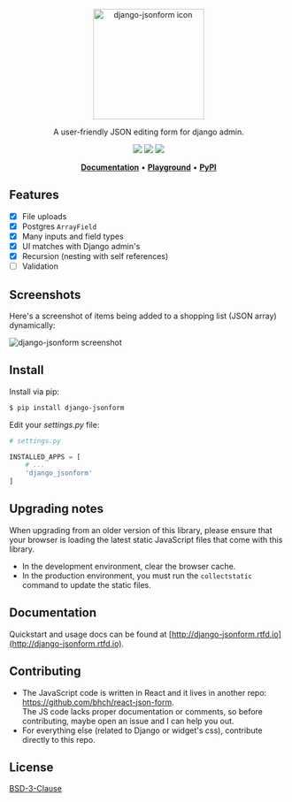 <p align="center">
  <img src="https://raw.githubusercontent.com/bhch/django-jsonform/master/docs/_static/logo.png" width="200" alt="django-jsonform icon">
</p>

<p align="center">
    A user-friendly JSON editing form for django admin.
</p>

<p align="center">
  <img src="https://img.shields.io/badge/Python-%3E%3D%203.4-blue">
  <img src="https://img.shields.io/badge/Django-%3E%3D%202.0-blue">
  <img src="https://img.shields.io/pypi/dm/django-jsonform">
</p>

<p align="center">
  <strong><a href="https://django-jsonform.rtfd.io">Documentation</a></strong> &bull;
  <strong><a href="https://bhch.github.io/react-json-form/">Playground</a></strong> &bull;
  <strong><a href="https://pypi.org/project/django-jsonform/">PyPI</a></strong>
</p>

## Features

 - [x] File uploads
 - [x] Postgres `ArrayField`
 - [x] Many inputs and field types
 - [x] UI matches with Django admin's
 - [x] Recursion (nesting with self references)
 - [ ] Validation

## Screenshots

Here's a screenshot of items being added to a shopping list (JSON array) dynamically:

![django-jsonform screenshot](https://raw.githubusercontent.com/bhch/django-jsonform/master/docs/_static/quickstart.gif)

## Install

Install via pip:

```sh
$ pip install django-jsonform
```

Edit your *settings.py* file:

```python
# settings.py

INSTALLED_APPS = [
    # ...
    'django_jsonform'
]
```

## Upgrading notes

When upgrading from an older version of this library, please ensure that your
browser is loading the latest static JavaScript files that come with this library.

 - In the development environment, clear the browser cache.
 - In the production environment, you must run the `collectstatic` command to update
 the static files.

## Documentation

Quickstart and usage docs can be found at [http://django-jsonform.rtfd.io](http://django-jsonform.rtfd.io).

## Contributing

 - The JavaScript code is written in React and it lives in another repo: https://github.com/bhch/react-json-form.  
   The JS code lacks proper documentation or comments, so before contributing, maybe open an issue and I can help you out.
 - For everything else (related to Django or widget's css), contribute directly to this repo.

## License

[BSD-3-Clause](LICENSE.txt)
